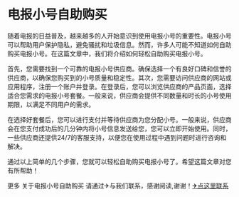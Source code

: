 # 电报小号自助购买

随着电报的日益普及，越来越多的人开始意识到使用电报小号的重要性。电报小号可以帮助用户保护隐私，避免骚扰和垃圾信息。然而，许多人可能不知道如何自助购买电报小号。在这篇文章中，我们将介绍如何轻松自助购买电报小号。

首先，您需要找到一个可靠的电报小号供应商。确保选择一个有良好口碑和信誉的供应商，以确保您购买到的小号质量和稳定性。其次，您需要访问供应商的网站或应用程序，注册一个账户并登录。在登录后，您可以浏览供应商的产品页面，选择适合您需求的电报小号套餐。一般来说，供应商会提供不同数量和时长的小号使用期限，以满足不同用户的需求。

在选择好套餐后，您可以进行支付并等待供应商为您分配小号。一般来说，供应商会在您支付成功后的几分钟内将小号信息发送给您，您可以立即开始使用。同时，一些供应商还提供24/7的客服支持，以便您在使用过程中遇到问题时进行咨询和解决。

通过以上简单的几个步骤，您就可以轻松自助购买电报小号了。希望这篇文章对您有所帮助！

更多 关于电报小号自助购买 请通过✈与我们联系，感谢阅读,谢谢！[✈点这里联系](https://1.k02.cc)